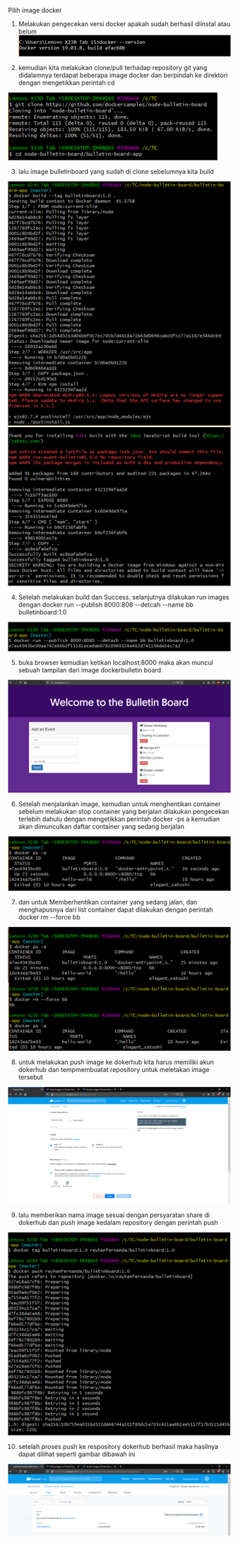Pilih image docker

1. Melakukan pengecekan versi docker apakah sudah berhasil diinstal atau belum
![image](https://github.com/reyhanfernanda/UTS-tcc-175610078/blob/master/gambar-01.png) 

2. kemudian kita melakukan clone/pull terhadap repository git yang didalamnya terdapat beberapa image docker dan berpindah ke direktori dengan mengetikkan perintah cd 

![image](https://github.com/reyhanfernanda/UTS-tcc-175610078/blob/master/gambar-07.png) 

3. lalu image bulletinboard yang sudah di clone sebelumnya kita build

![image](https://github.com/reyhanfernanda/UTS-tcc-175610078/blob/master/gambar-08.png)
![image](https://github.com/reyhanfernanda/UTS-tcc-175610078/blob/master/gambar-09.png)

4. Setelah melakukan build dan Success, selanjutnya dilakukan run images dengan docker run --publish 8000:808 --detcah --name bb bulletinboard:1.0

![image](https://github.com/reyhanfernanda/UTS-tcc-175610078/blob/master/gambar-10.png)

5. buka browser kemudian ketikan localhost:8000 maka akan muncul sebuah tampilan dari image dockerbulletin board

![image](https://github.com/reyhanfernanda/UTS-tcc-175610078/blob/master/gambar-12.png)

6. Setelah menjalankan image, kemudian  untuk menghentikan container sebelum melakukan stop container yang berjalan dilakukan pengecekan terlebih dahulu dengan mengetikkan perintah docker -ps a kemudian akan dimunculkan daftar container yang sedang berjalan

![image](https://github.com/reyhanfernanda/UTS-tcc-175610078/blob/master/gambar-11.png)

7. dan untuk Memberhentikan container yang sedang jalan, dan menghapusnya dari list container dapat dilakukan dengan perintah docker rm --force bb

![image](https://github.com/reyhanfernanda/UTS-tcc-175610078/blob/master/gambar-13.png)

8. untuk melakukan push image ke dokerhub kita harus memiliki akun dokerhub dan tempmembuatat repository untuk meletakan image tersebut

![image](https://github.com/reyhanfernanda/UTS-tcc-175610078/blob/master/gambar-14.png)

9. lalu memberikan nama image sesuai dengan persyaratan share di dokerhub dan push image kedalam repository dengan perintah push

![image](https://github.com/reyhanfernanda/UTS-tcc-175610078/blob/master/gambar-15.png)

10. setelah proses push ke respository dokerhub berhasil maka hasilnya dapat dilihat seperti gambar dibawah ini

![image](https://github.com/reyhanfernanda/UTS-tcc-175610078/blob/master/gambar-16.png)